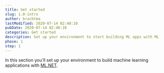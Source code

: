 ```yaml
---
title: Get started
slug: 1.0-intro
author: brachtma
lastModified: 2020-07-14 02:40:10
pubDate: 2020-07-14 02:40:10
categories: Get started
description: Set up your environment to start building ML apps with ML.NET.
phase: 1
step: 1
---
```


In this section you'll set up your environment to build machine learning applications with [ML.NET](https://dot.net/ml).
